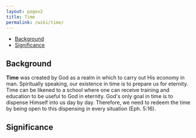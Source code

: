 ```yaml
---
layout: pagev2
title: Time
permalink: /wiki/time/
---
```

- [Background](#background)
- [Significance](#significance)

## Background

**Time** was created by God as a realm in which to carry out His economy in man. Spiritually speaking, our existence in time is to prepare us for eternity. Time can be likened to a school where one can receive training and education to be useful to God in eternity. God's only goal in time is to dispense Himself into us day by day. Therefore, we need to redeem the time by being open to this dispensing in every situation (Eph. 5:16).

## Significance
